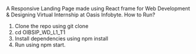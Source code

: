 A Responsive Landing Page made using React frame for Web Development & Designing Virtual Internship at Oasis Infobyte.
How to Run?
1. Clone the repo using git clone
2. cd OIBSIP_WD_L1_T1
3. Install dependencies using npm install
4. Run using npm start.
